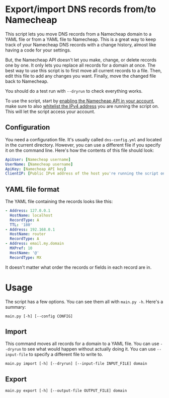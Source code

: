 # Export/import DNS records from/to Namecheap

This script lets you move DNS records from a Namecheap domain to a YAML file or from a YAML file to Namecheap. This is a great way to keep track of your Namecheap DNS records with a change history, almost like having a code for your settings.

But, the Namecheap API doesn't let you make, change, or delete records one by one. It only lets you replace all records for a domain at once. The best way to use this script is to first move all current records to a file. Then, edit this file to add any changes you want. Finally, move the changed file back to Namecheap. 

You should do a test run with `--dryrun` to check everything works.

To use the script, start by [enabling the Namecheap API in your account](https://www.namecheap.com/support/api/intro/#:~:text=com%2Fxml.response-,enabling%20api%20access,-There%20is%20no), make sure to also [whitelist the IPv4 address](https://www.namecheap.com/support/api/intro/#:~:text=Whitelisting%20IP&text=The%20IP%20can%20be%20whitelisted,the%20Business%20%26%20Dev%20Tools%20section.) you are running the script on. This will let the script access your account. 

## Configuration
You need a configuration file. It's usually called `dns-config.yml` and located in the current directory. However, you can use a different file if you specify it on the command line. Here's how the contents of this file should look:
```yml
ApiUser: [Namecheap username]
UserName: [Namecheap username]
ApiKey: [Namecheap API key]
ClientIP: [Public IPv4 address of the host you're running the script on]
```

## YAML file format
The YAML file containing the records looks like this:
```yaml
- Address: 127.0.0.1
  HostName: localhost
  RecordType: A
  TTL: '180'
- Address: 192.168.0.1
  HostName: router
  RecordType: A
- Address: email.my.domain
  MXPref: 10
  HostName: '@'
  RecordType: MX
```
It doesn't matter what order the records or fields in each record are in.

# Usage
The script has a few options. You can see them all with `main.py -h`. Here's a summary:
```shell
main.py [-h] [--config CONFIG]
```
## Import
This command moves all records for a domain to a YAML file. You can use `--dryrun` to see what would happen without actually doing it. You can use `--input-file` to specify a different file to write to.
```shell
main.py import [-h] [--dryrun] [--input-file INPUT_FILE] domain
```
## Export
```shell
main.py export [-h] [--output-file OUTPUT_FILE] domain
```
